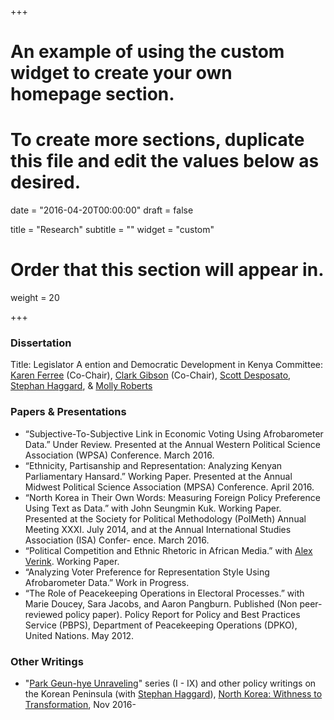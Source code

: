 +++
# An example of using the custom widget to create your own homepage section.
# To create more sections, duplicate this file and edit the values below as desired.

date = "2016-04-20T00:00:00"
draft = false

title = "Research"
subtitle = ""
widget = "custom"

# Order that this section will appear in.
weight = 20

+++
### Dissertation
Title: Legislator A ention and Democratic Development in Kenya
Committee: [Karen Ferree](https://polisci.ucsd.edu/about-our-people/faculty/faculty-directory/currently-active-faculty/ferree-profile.html) (Co-Chair), [Clark Gibson](http://pages.ucsd.edu/~ccgibson/) (Co-Chair), [Scott Desposato](http://www.desposato.org), [Stephan Haggard](http://gps.ucsd.edu/faculty-directory/stephan-haggard.html), & [Molly Roberts](http://www.margaretroberts.net)

### Papers & Presentations
- “Subjective-To-Subjective Link in Economic Voting Using Afrobarometer Data.” Under Review. Presented at the Annual Western Political Science Association (WPSA) Conference. March 2016.
- “Ethnicity, Partisanship and Representation: Analyzing Kenyan Parliamentary Hansard.” Working Paper. Presented at the Annual Midwest Political Science Association (MPSA) Conference. April 2016.
- “North Korea in Their Own Words: Measuring Foreign Policy Preference Using Text as Data.” with John Seungmin Kuk. Working Paper. Presented at the Society for Political Methodology (PolMeth) Annual Meeting XXXI. July 2014, and at the Annual International Studies Association (ISA) Confer- ence. March 2016.
- “Political Competition and Ethnic Rhetoric in African Media.” with [Alex Verink](http://alex.verink.com). Working Paper. 
- “Analyzing Voter Preference for Representation Style Using Afrobarometer Data.” Work in Progress.
- “The Role of Peacekeeping Operations in Electoral Processes.” with Marie Doucey, Sara Jacobs, and Aaron Pangburn. Published (Non peer-reviewed policy paper). Policy Report for Policy and Best Practices Service (PBPS), Department of Peacekeeping Operations (DPKO), United Nations. May 2012.

### Other Writings
- "[Park Geun-hye Unraveling](https://piie.com/blogs/north-korea-witness-transformation)" series (I - IX) and other policy writings on the Korean Peninsula (with [Stephan Haggard](http://gps.ucsd.edu/faculty-directory/stephan-haggard.html)), [North Korea: Withness to Transformation](https://piie.com/blogs/north-korea-witness-transformation), Nov 2016-




